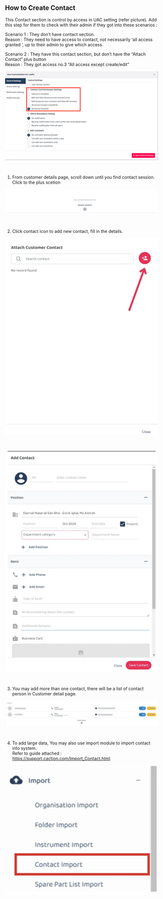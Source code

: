 ## How to Create Contact
This Contact section is control by access in UAC setting (refer picture). Add this step for them to check with their admin if they got into these scenarios : 

Scenario 1 : They don’t have contact section.<br>
Reason : They need to have access to contact, not necessarily ‘all access granted ’, up to their admin to give which access. 

Scenario 2 : They have this contact section, but don’t have the  “Attach Contact“ plus button<br>
Reason : They got access no.3 “All access except create/edit” 

<p align="center">
         <img src="img/How_to_Create_Contact_UAC.png" alt="How to Create Contact">
       </p><br>
       
1. From customer details page, scroll down until you find contact session. Click to the plus scetion<br>

  <p align="center">
         <img src="img/How_to_Create_Contact_Step_1.png" alt="How to Create Contact">
       </p><br>

2. Click contact icon to add new contact, fill in the details.<br>

  <p align="center">
         <img src="img/How_to_Create_Contact_Step_2.png" alt="How to Create Contact">
       </p><br>
  <p align="center">
           <img src="img/How_to_Create_Contact_Step_3.png" alt="How to Create Contact">
         </p><br>

3. You may add more than one contact, there will be a list of contact person in Customer detail page.

  <p align="center">
         <img src="img/How_to_Create_Contact_Step_4.png" alt="How to Create Contact">
       </p><br>

4. To add large data, You may also use import module to import contact into system.<br>
   Refer to guide attached : https://support.caction.com/Import_Contact.html<br>

<p align="center">
         <img src="img/How_to_Create_Contact_Step_5.png" alt="How to Create Contact">
       </p><br>

